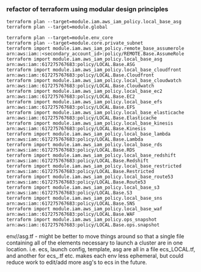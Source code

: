 ### refactor of terraform using modular design principles

```
terraform plan --target=module.iam.aws_iam_policy.local_base_asg
terraform plan --target=module.global

terraform plan --target=module.env_core
terraform plan --target=module.core.private_subnet
terraform import module.iam.aws_iam_policy.remote_base_assumerole arn:aws:iam::<secondary_account_id>:policy/REMOTE.Base.AssumeRole
terraform import module.iam.aws_iam_policy.local_base_asg arn:aws:iam::617275767683:policy/LOCAL.Base.ASG
terraform import module.iam.aws_iam_policy.local_base_cloudfront arn:aws:iam::617275767683:policy/LOCAL.Base.Cloudfront
terraform import module.iam.aws_iam_policy.local_base_cloudwatch arn:aws:iam::617275767683:policy/LOCAL.Base.Cloudwatch
terraform import module.iam.aws_iam_policy.local_base_ec2 arn:aws:iam::617275767683:policy/LOCAL.Base.EC2
terraform import module.iam.aws_iam_policy.local_base_efs arn:aws:iam::617275767683:policy/LOCAL.Base.EFS
terraform import module.iam.aws_iam_policy.local_base_elasticache arn:aws:iam::617275767683:policy/LOCAL.Base.Elasticache
terraform import module.iam.aws_iam_policy.local_base_kinesis arn:aws:iam::617275767683:policy/LOCAL.Base.Kinesis
terraform import module.iam.aws_iam_policy.local_base_lambda arn:aws:iam::617275767683:policy/LOCAL.Base.Lambda
terraform import module.iam.aws_iam_policy.local_base_rds arn:aws:iam::617275767683:policy/LOCAL.Base.RDS
terraform import module.iam.aws_iam_policy.local_base_redshift arn:aws:iam::617275767683:policy/LOCAL.Base.Redshift
terraform import module.iam.aws_iam_policy.local_base_restricted arn:aws:iam::617275767683:policy/LOCAL.Base.Restricted
terraform import module.iam.aws_iam_policy.local_base_route53 arn:aws:iam::617275767683:policy/LOCAL.Base.Route53
terraform import module.iam.aws_iam_policy.local_base_s3 arn:aws:iam::617275767683:policy/LOCAL.Base.S3
terraform import module.iam.aws_iam_policy.local_base_sns arn:aws:iam::617275767683:policy/LOCAL.Base.SNS
terraform import module.iam.aws_iam_policy.local_base_waf arn:aws:iam::617275767683:policy/LOCAL.Base.WAF
terraform import module.iam.aws_iam_policy.ops_snapshot arn:aws:iam::617275767683:policy/LOCAL.Base.ops.snapshot

```


env/<env>/asg.tf - might be better to move things around so that a single file containing all of the elements necessary to launch a cluster are in one location. i.e. ecs, launch config, template, asg are all in a file ecs_LOCAL.tf, and another for ecs_<app>.tf etc.
makes each env less ephemeral, but could reduce work to edit/add more asg's to ecs in the future.
